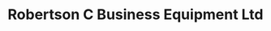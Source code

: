 ---
title: "Robertson C Business Equipment Ltd"
url: /halifax/robertson-c-business-equipment-ltd/
shop: computer
---